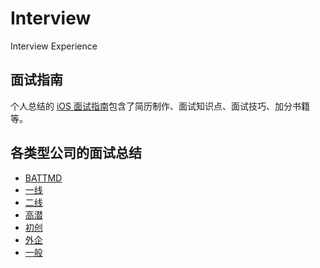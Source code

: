 # Interview
Interview Experience

## 面试指南
个人总结的 [iOS 面试指南](https://github.com/YAANNZ/Interview/blob/master/guide.md)包含了简历制作、面试知识点、面试技巧、加分书籍等。

## 各类型公司的面试总结
* [BATTMD](https://github.com/YAANNZ/Interview/blob/master/BATTMD.md)
* [一线]()
* [二线]()
* [高潜]()
* [初创]()
* [外企]()
* [一般]()

